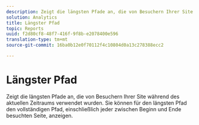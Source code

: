 ```yaml
---
description: Zeigt die längsten Pfade an, die von Besuchern Ihrer Site während des aktuellen Zeitraums verwendet wurden. Sie können für den längsten Pfad den vollständigen Pfad, einschließlich jeder zwischen Beginn und Ende besuchten Seite, anzeigen.
solution: Analytics
title: Längster Pfad
topic: Reports
uuid: f2d80cf8-48f7-416f-9f8b-e2078400e596
translation-type: tm+mt
source-git-commit: 16ba0b12e0f70112f4c10804d0a13c278388ecc2

---
```



# Längster Pfad

Zeigt die längsten Pfade an, die von Besuchern Ihrer Site während des aktuellen Zeitraums verwendet wurden. Sie können für den längsten Pfad den vollständigen Pfad, einschließlich jeder zwischen Beginn und Ende besuchten Seite, anzeigen.

